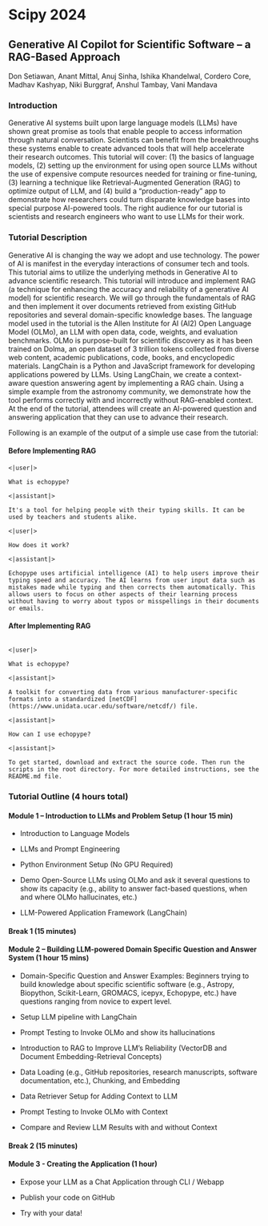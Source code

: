 # Scipy 2024

## Generative AI Copilot for Scientific Software – a RAG-Based Approach

Don Setiawan,
Anant Mittal,
Anuj Sinha,
Ishika Khandelwal,
Cordero Core,
Madhav Kashyap,
Niki Burggraf,
Anshul Tambay,
Vani Mandava

### Introduction

Generative AI systems built upon large language models (LLMs) have shown great promise as tools that enable people to access information through natural conversation. Scientists can benefit from the breakthroughs these systems enable to create advanced tools that will help accelerate their research outcomes. This tutorial will cover: (1) the basics of language models, (2) setting up the environment for using open source LLMs without the use of expensive compute resources needed for training or fine-tuning, (3) learning a technique like Retrieval-Augmented Generation (RAG) to optimize output of LLM, and (4) build a “production-ready” app to demonstrate how researchers could turn disparate knowledge bases into special purpose AI-powered tools. The right audience for our tutorial is scientists and research engineers who want to use LLMs for their work.  

### Tutorial Description

Generative AI is changing the way we adopt and use technology. The power of AI is manifest in the everyday interactions of consumer tech and tools. This tutorial aims to utilize the underlying methods in Generative AI to advance scientific research. This tutorial will introduce and implement RAG (a technique for enhancing the accuracy and reliability of a generative AI model) for scientific research. We will go through the fundamentals of RAG and then implement it over documents retrieved from existing GitHub repositories and several domain-specific knowledge bases. The language model used in the tutorial is the Allen Institute for AI (AI2) Open Language Model (OLMo), an LLM with open data, code, weights, and evaluation benchmarks. OLMo is purpose-built for scientific discovery as it has been trained on Dolma, an open dataset of 3 trillion tokens collected from diverse web content, academic publications, code, books, and encyclopedic materials. LangChain is a Python and JavaScript framework for developing applications powered by LLMs. Using LangChain, we create a context-aware question answering agent by implementing a RAG chain. Using a simple example from the astronomy community, we demonstrate how the tool performs correctly with and incorrectly without RAG-enabled context. At the end of the tutorial, attendees will create an AI-powered question and answering application that they can use to advance their research.  

Following is an example of the output of a simple use case from the tutorial:

#### Before Implementing RAG

```
<|user|> 

What is echopype?  

<|assistant|> 

It's a tool for helping people with their typing skills. It can be used by teachers and students alike. 

<|user|> 

How does it work?  

<|assistant|> 

Echopype uses artificial intelligence (AI) to help users improve their typing speed and accuracy. The AI learns from user input data such as mistakes made while typing and then corrects them automatically. This allows users to focus on other aspects of their learning process without having to worry about typos or misspellings in their documents or emails. 

```

#### After Implementing RAG

```

<|user|> 

What is echopype?  

<|assistant|> 

A toolkit for converting data from various manufacturer-specific formats into a standardized [netCDF](https://www.unidata.ucar.edu/software/netcdf/) file.  

<|assistant|> 

How can I use echopype?  

<|assistant|> 

To get started, download and extract the source code. Then run the scripts in the root directory. For more detailed instructions, see the README.md file. 

```

### Tutorial Outline (4 hours total)

#### Module 1 – Introduction to LLMs and Problem Setup (1 hour 15 min)

- Introduction to Language Models

- LLMs and Prompt Engineering

- Python Environment Setup (No GPU Required)

- Demo Open-Source LLMs using OLMo and ask it several questions to show its capacity (e.g., ability to answer fact-based questions, when and where OLMo hallucinates, etc.)

- LLM-Powered Application Framework (LangChain)

#### Break 1 (15 minutes)

#### Module 2 – Building LLM-powered Domain Specific Question and Answer System (1 hour 15 mins)

- Domain-Specific Question and Answer Examples: Beginners trying to build knowledge about specific scientific software (e.g., Astropy, Biopython, Scikit-Learn, GROMACS, icepyx, Echopype, etc.) have questions ranging from novice to expert level.

- Setup LLM pipeline with LangChain

- Prompt Testing to Invoke OLMo and show its hallucinations

- Introduction to RAG to Improve LLM’s Reliability (VectorDB and Document Embedding-Retrieval Concepts)

- Data Loading (e.g., GitHub repositories, research manuscripts, software documentation, etc.), Chunking, and Embedding

- Data Retriever Setup for Adding Context to LLM

- Prompt Testing to Invoke OLMo with Context

- Compare and Review LLM Results with and without Context

#### Break 2 (15 minutes)

#### Module 3 - Creating the Application (1 hour)

- Expose your LLM as a Chat Application through CLI / Webapp

- Publish your code on GitHub

- Try with your data!
